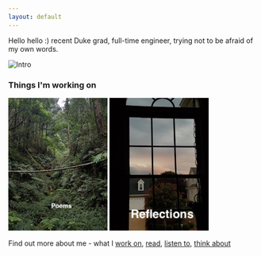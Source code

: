 ```yaml
---
layout: default
---
```


Hello hello :) recent Duke grad, full-time engineer, trying not to be afraid of my own words. <br>

![Intro](intropic.jpg)

### Things I'm working on 
[![Shitou](poempic.jpg)](poems.md) ![Reflect](reflectpic.jpg)



Find out more about me - what I [work on](https://www.linkedin.com/in/cristina-lai), [read](https://www.goodreads.com/user/show/88835000-cristina-lai), [listen to](https://open.spotify.com/user/boltzmannconstant?si=mUijI5z2QrmmoA-ZBzb3kw), [think about](https://twitter.com/cristinabridget) <br>







